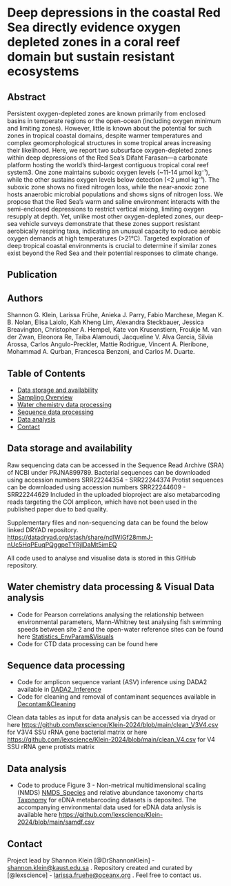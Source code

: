 # Deep depressions in the coastal Red Sea directly evidence oxygen depleted zones in a coral reef domain but sustain resistant ecosystems


## Abstract

Persistent oxygen-depleted zones are known primarily from enclosed basins in temperate regions or the open-ocean (including oxygen minimum and limiting zones). However, little is known about the potential for such zones in tropical coastal domains, despite warmer temperatures and complex geomorphological structures in some tropical areas increasing their likelihood. Here, we report two subsurface oxygen-depleted zones within deep depressions of the Red Sea’s Difaht Farasan—a carbonate platform hosting the world’s third-largest contiguous tropical coral reef system3. One zone maintains suboxic oxygen levels (~11-14 µmol kg⁻¹), while the other sustains oxygen levels below detection (<2 µmol kg⁻¹). The suboxic zone shows no fixed nitrogen loss, while the near-anoxic zone hosts anaerobic microbial populations and shows signs of nitrogen loss. We propose that the Red Sea’s warm and saline environment interacts with the semi-enclosed depressions to restrict vertical mixing, limiting oxygen resupply at depth. Yet, unlike most other oxygen-depleted zones, our deep-sea vehicle surveys demonstrate that these zones support resistant aerobically respiring taxa, indicating an unusual capacity to reduce aerobic oxygen demands at high temperatures (>21°C). Targeted exploration of deep tropical coastal environments is crucial to determine if similar zones exist beyond the Red Sea and their potential responses to climate change.

## Publication
<insert link to publication>

## Authors
Shannon G. Klein, Larissa Frühe, Anieka J. Parry, Fabio Marchese, Megan K. B. Nolan, Elisa Laiolo, Kah Kheng Lim, Alexandra Steckbauer, Jessica Breavington, Christopher A. Hempel, Kate von Krusenstiern, Froukje M. van der Zwan, Eleonora Re, Taiba Alamoudi, Jacqueline V. Alva Garcia, Silvia Arossa, Carlos Angulo-Preckler, Mattie Rodrigue, Vincent A. Pieribone, Mohammad A. Qurban, Francesca Benzoni, and Carlos M. Duarte.

## Table of Contents
* [Data storage and availability](#data-avail)
* [Sampling Overview](#sampling-overview)
* [Water chemistry data processing](#water-chem-data)
* [Sequence data processing](#rawread-proc)
* [Data analysis](#stats)
* [Contact](#contact)
<!-- * [License](#license) -->

## Data storage and availability

Raw sequencing data can be accessed in the Sequence Read Archive (SRA) of NCBI under PRJNA899789. 
Bacterial sequences can be downloaded using accession numbers SRR22244354 - SRR22244374
Protist sequences can be downloaded using accession numbers SRR22244609 - SRR22244629
Included in the uploaded bioproject are also metabarcoding reads targeting the COI amplicon, which have not been used in the published paper due to bad quality. 

Supplementary files and non-sequencing data can be found the below linked DRYAD repository. 
https://datadryad.org/stash/share/ndIWIGf28mmJ-nUc5HqPEuqPQggpeTYRjIDaMt5imEQ

All code used to analyse and visualise data is stored in this GitHub repository. 

## Water chemistry data processing & Visual Data analysis
- Code for Pearson correlations analysing the relationship between environmental parameters, Mann-Whitney test analysing fish swimming speeds between site 2 and the open-water reference sites can be found here [Statistics_EnvParam&Visuals](https://github.com/lexscience/Klein-2024/blob/main/Statistics_EnvParam%26Visuals.R)
- Code for CTD data processing can be found here 

## Sequence data processing
- Code for amplicon sequence variant (ASV) inference using DADA2 available in [DADA2_Inference](https://github.com/lexscience/Klein-2024/blob/main/DADA2_Inference.R)
- Code for cleaning and removal of contaminant sequences available in [Decontam&Cleaning](https://github.com/lexscience/Klein-2024/blob/main/Decontam%26Cleaning)

Clean data tables as input for data analysis can be accessed via dryad or here https://github.com/lexscience/Klein-2024/blob/main/clean_V3V4.csv for V3V4 SSU rRNA gene bacterial matrix or here https://github.com/lexscience/Klein-2024/blob/main/clean_V4.csv for V4 SSU rRNA gene protists matrix

## Data analysis
- Code to produce Figure 3 - Non-metrical multidimensional scaling (NMDS) [NMDS_Species](https://github.com/lexscience/Klein-2024/blob/main/NMDS_Species) and relative abundance taxonomy charts [Taxonomy](https://github.com/lexscience/Klein-2024/blob/main/Taxonomy) for eDNA metabarcoding datasets is deposited. The accompanying environmental data used for eDNA data anlysis is available here https://github.com/lexscience/Klein-2024/blob/main/samdf.csv

## Contact
Project lead by Shannon Klein [@DrShannonKlein] - shannon.klein@kaust.edu.sa . 
Repository created and curated by [@lexscience] - larissa.fruehe@oceanx.org . 
Feel free to contact us. 

<!-- Optional -->
<!-- ## License -->
<!-- This project is open source and available under the [... License](). -->

<!-- You don't have to include all sections - just the one's relevant to your project -->
